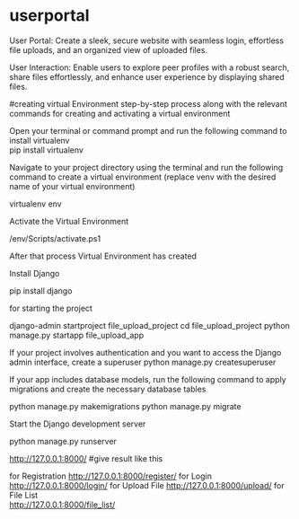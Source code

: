 # userportal 

User Portal:
Create a sleek, secure website with seamless login, effortless file uploads, and an organized view of uploaded files.

User Interaction:
Enable users to explore peer profiles with a robust search, share files effortlessly, and enhance user experience by displaying shared files.   

#creating virtual Environment 
step-by-step process along with the relevant commands for creating and activating a virtual environment  

Open your terminal or command prompt and run the following command to install virtualenv  
pip install virtualenv 

Navigate to your project directory using the terminal and run the following command to create a virtual environment (replace venv with the desired name of your virtual environment) 

virtualenv env  

Activate the Virtual Environment 

/env/Scripts/activate.ps1 

After that process Virtual Environment has created  

Install Django  

pip  install django   

for starting the project 

django-admin startproject file_upload_project 
cd file_upload_project 
python manage.py startapp file_upload_app 

If your project involves authentication and you want to access the Django admin interface, create a superuser 
python manage.py createsuperuser  

If your app includes database models, run the following command to apply migrations and create the necessary database tables   

python manage.py makemigrations 
python manage.py migrate  

Start the Django development server 

python manage.py runserver 

http://127.0.0.1:8000/  #give result like this   

for Registration 
http://127.0.0.1:8000/register/ 
for Login 
http://127.0.0.1:8000/login/ 
for Upload File 
http://127.0.0.1:8000/upload/ 
for File List  
http://127.0.0.1:8000/file_list/   











